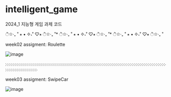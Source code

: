 # intelligent_game
2024_1 지능형 게임 과제 코드

 ੈ✩‧₊ ˚ ∗ • ✧˖˚ ♡∗ ੈ✩‧₊ ˚* ੈ✩‧₊ ˚ ∗ • ✧˖˚ ♡∗ ੈ✩‧₊ ˚* ੈ✩‧₊ ˚ ∗ • ✧˖˚ ♡∗ ੈ✩‧₊ ˚

  
week02 assigment: Roulette


![image](https://github.com/rlaalswn222/intelligent_game/assets/89075360/0aa1f097-e1a1-4a96-b3fc-a3f19cfcaafb)


჻჻჻჻჻჻჻჻჻჻჻჻჻჻჻჻჻჻჻჻჻჻჻჻჻჻჻჻჻჻჻჻჻჻჻჻჻჻჻჻჻჻჻჻჻჻჻჻჻჻჻჻჻჻჻჻჻჻჻჻჻჻჻჻჻჻჻჻჻჻჻჻჻჻჻჻჻჻჻჻჻჻჻჻჻჻჻჻჻჻჻჻჻჻჻჻


week03 assigment: SwipeCar


![image](https://github.com/rlaalswn222/intelligent_game/assets/89075360/020c6ad1-02ed-4dd8-9eff-fa53b70fb4f9)
